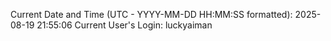 Current Date and Time (UTC - YYYY-MM-DD HH:MM:SS formatted): 2025-08-19 21:55:06
Current User's Login: luckyaiman
